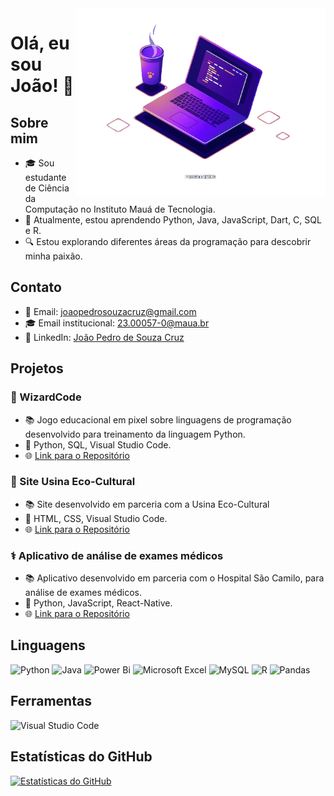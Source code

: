 <img src="laptop.png" alt="ilustração de um computador" min-width="400px" max-width="400px" width="400px" align="right">

 # Olá, eu sou João! 👋

 ## Sobre mim
- 🎓 Sou estudante de Ciência da Computação no Instituto Mauá de Tecnologia.
- 🌱 Atualmente, estou aprendendo Python, Java, JavaScript, Dart, C, SQL e R.
- 🔍 Estou explorando diferentes áreas da programação para descobrir minha paixão.

## Contato
- 📧 Email: [joaopedrosouzacruz@gmail.com](mailto:joaopedrosouzacruz@gmail.com)
- 🎓 Email institucional: [23.00057-0@maua.br](mailto:23.00057-0@maua.br)
- 🔗 LinkedIn: [João Pedro de Souza Cruz](https://www.linkedin.com/in/joão-pedro-de-souza-cruz-34a2731b4/)

## Projetos

### 👾 WizardCode
  - 📚  Jogo educacional em pixel sobre linguagens de programação desenvolvido para treinamento da linguagem Python.
  - 🔧  Python, SQL, Visual Studio Code.
  - 🌐  [Link para o Repositório](https://github.com/Pitucooh/WizardCode)
    
### 🌳 Site Usina Eco-Cultural
  - 📚  Site desenvolvido em parceria com a Usina Eco-Cultural
  - 🔧  HTML, CSS, Visual Studio Code.
  - 🌐  [Link para o Repositório](https://github.com/Pitucooh/PII-UsinaEco-Cultural)

### ⚕️ Aplicativo de análise de exames médicos
  - 📚  Aplicativo desenvolvido em parceria com o Hospital São Camilo, para análise de exames médicos.
  - 🔧  Python, JavaScript, React-Native.
  - 🌐  [Link para o Repositório](https://github.com/Pitucooh/pii-gestao-saude/)
    
## Linguagens
![Python](https://img.shields.io/badge/python-3670A0?style=for-the-badge&logo=python&logoColor=ffdd54) ![Java](https://img.shields.io/badge/java-%23ED8B00.svg?style=for-the-badge&logo=openjdk&logoColor=white) ![Power Bi](https://img.shields.io/badge/power_bi-F2C811?style=for-the-badge&logo=powerbi&logoColor=black) ![Microsoft Excel](https://img.shields.io/badge/Microsoft_Excel-217346?style=for-the-badge&logo=microsoft-excel&logoColor=white) ![MySQL](https://img.shields.io/badge/mysql-4479A1.svg?style=for-the-badge&logo=mysql&logoColor=white) ![R](https://img.shields.io/badge/r-%23276DC3.svg?style=for-the-badge&logo=r&logoColor=white) ![Pandas](https://img.shields.io/badge/pandas-%23150458.svg?style=for-the-badge&logo=pandas&logoColor=white)
  
## Ferramentas
![Visual Studio Code](https://img.shields.io/badge/Visual%20Studio%20Code-0078d7.svg?style=for-the-badge&logo=visual-studio-code&logoColor=white)

## Estatísticas do GitHub
[![Estatísticas do GitHub](https://github-readme-stats.vercel.app/api?username=Pitucooh&show_icons=true&theme=radical)](https://github.com/Pitucooh)
